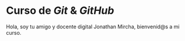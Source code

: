 # Curso de _Git_ & _GitHub_

Hola, soy tu amigo y docente digital Jonathan Mircha, bienvenid@s a mi curso. 